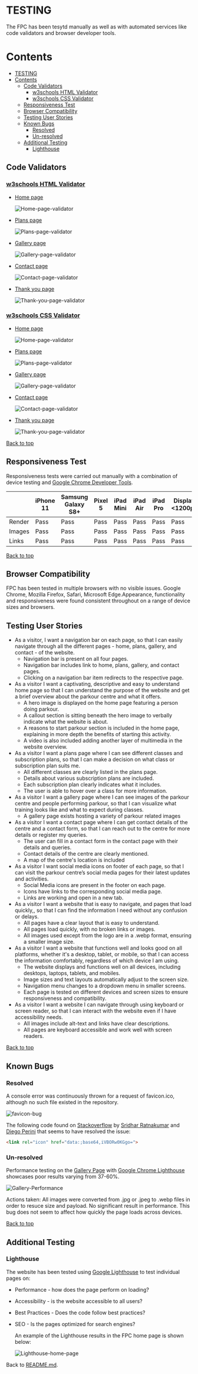 # TESTING

The FPC has been tesytd manually as well as with automated services like code validators and browser developer tools.

# Contents

- [TESTING](#testing)
- [Contents](#contents)
  - [Code Validators](#code-validators)
    - [w3schools HTML Validator](#w3schools-html-validator)
    - [w3schools CSS Validator](#w3schools-css-validator)
  - [Responsiveness Test](#responsiveness-test)
  - [Browser Compatibility](#browser-compatibility)
  - [Testing User Stories](#testing-user-stories)
  - [Known Bugs](#known-bugs)
    - [Resolved](#resolved)
    - [Un-resolved](#un-resolved)
  - [Additional Testing](#additional-testing)
    - [Lighthouse](#lighthouse)
  
## Code Validators

### [w3schools HTML Validator](https://validator.w3.org)

- [Home page](https://sergpapa.github.io/FPC/)
  
  ![Home-page-validator](assets/images/home-page-validator.png)

- [Plans page](https://sergpapa.github.io/FPC/plans.html)
  
  ![Plans-page-validator](assets/images/plans-page-validator.png)

- [Gallery page](https://sergpapa.github.io/FPC/gallery.html)
  
  ![Gallery-page-validator](assets/images/gallery-page-validator.png)

- [Contact page](https://sergpapa.github.io/FPC/contact.html)
  
  ![Contact-page-validator](assets/images/contact-page-validator.png)

- [Thank you page](https://sergpapa.github.io/FPC/thank-you.html)
  
  ![Thank-you-page-validator](assets/images/thank-you-page-validator.png)

### [w3schools CSS Validator](https://jigsaw.w3.org/css-validator/)

- [Home page](https://sergpapa.github.io/FPC/)
  
  ![Home-page-validator](assets/images/home-page-css-validator.png)

- [Plans page](https://sergpapa.github.io/FPC/plans.html)
  
  ![Plans-page-validator](assets/images/plans-page-css-validator.png)

- [Gallery page](https://sergpapa.github.io/FPC/gallery.html)
  
  ![Gallery-page-validator](assets/images/gallery-page-css-validator.png)

- [Contact page](https://sergpapa.github.io/FPC/contact.html)
  
  ![Contact-page-validator](assets/images/contact-page-css-validator.png)

- [Thank you page](https://sergpapa.github.io/FPC/thank-you.html)
  
  ![Thank-you-page-validator](assets/images/thank-you-page-css-validator.png)

[Back to top](#contents)

## Responsiveness Test

Responsiveness tests were carried out manually with a combination of device testing and [Google Chrome Developer Tools](https://developer.chrome.com/docs/devtools/).

|         |**iPhone 11**|**Samsung Galaxy S8+**| **Pixel 5**|**iPad Mini**|**iPad Air**|**iPad Pro**|**Display <1200px**|**Display >1200px**|
|---------|-------------|----------------------|------------|-------------|------------|------------|-------------------|-------------------|
|  Render |   Pass      |       Pass           |  Pass      |    Pass     |   Pass     |  Pass      | Pass              |      Pass         |
|  Images |   Pass      |       Pass           |  Pass      |    Pass     |   Pass     |  Pass      | Pass              |      Pass         |
|  Links  |   Pass      |       Pass           |  Pass      |    Pass     |   Pass     |  Pass      | Pass              |      Pass         |

[Back to top](#contents)

## Browser Compatibility

FPC has been tested in multiple browsers with no visible issues. Google Chrome, Mozilla Firefox, Safari, Microsoft Edge.Appearance, functionality and responsiveness were found consistent throughout on a range of device sizes and browsers.

## Testing User Stories

- As a visitor, I want a navigation bar on each page, so that I can easily navigate through all the different pages - home, plans, gallery, and contact - of the website.
  - Navigation bar is present on all four pages.
  - Navigation bar includes link to home, plans, gallery, and contact pages.
  - Clicking on a navigation bar item redirects to the respective page.
- As a visitor I want a captivating, descriptive and easy to understand home page so that I can understand the purpose of the website and get a brief overview about the parkour centre and what it offers.
  - A hero image is displayed on the home page featuring a person doing parkour.
  - A callout section is sitting beneath the hero image to verbally indicate what the website is about.
  - A reasons to start parkour section is included in the home page, explaining in more depth the benefits of starting this activity.
  - A video is also included adding another layer of multimedia in the website overview.
- As a visitor I want a plans page where I can see different classes and subscription plans, so that I can make a decision on what class or subscription plan suits me.
  - All different classes are clearly listed in the plans page.
  - Details about various subscription plans are included.
  - Each subscription plan clearly indicates what it includes.
  - The user is able to hover over a class for more information.
- As a visitor I want a gallery page where I can see images of the parkour centre and people performing parkour, so that I can visualize what training looks like and what to expect during classes.
  - A gallery page exists hosting a variety of parkour related images
- As a visitor I want a contact page where I can get contact details of the centre and a contact form, so that I can reach out to the centre for more details or register my queries.
  - The user can fill in a contact form in the contact page with their details and queries.
  - Contact details of the centre are clearly mentioned.
  - A map of the centre's location is included
- As a visitor I want social media icons on footer of each page, so that I can visit the parkour centre’s social media pages for their latest updates and activities.
  - Social Media icons are present in the footer on each page.
  - Icons have links to the corresponding social media page.
  - Links are working and open in a new tab.
- As a visitor I want a website that is easy to navigate, and pages that load quickly,, so that I can find the information I need without any confusion or delays.
  - All pages have a clear layout that is easy to understand.
  - All pages load quickly, with no broken links or images.
  - All images used except from the logo are in a .webp format, ensuring a smaller image size.
- As a visitor I want a website that functions well and looks good on all platforms, whether it's a desktop, tablet, or mobile, so that I can access the information comfortably, regardless of which device I am using.
  - The website displays and functions well on all devices, including desktops, laptops, tablets, and mobiles.
  - Image sizes and text layouts automatically adjust to the screen size.
  - Navigation menu changes to a dropdown menu in smaller screens.
  - Each page is tested on different devices and screen sizes to ensure responsiveness and compatibility.
- As a visitor I want a website I can navigate through using keyboard or screen reader, so that I can interact with the website even if I have accessibility needs.
  - All images include alt-text and links have clear descriptions.
  - All pages are keyboard accessible and work well with screen readers.

[Back to top](#contents)

## Known Bugs

### Resolved

A console error was continuously thrown for a request of favicon.ico, although no such file existed in the repository.

![favicon-bug](assets/images/favicon-bug.png)

The following code found on [Stackoverflow](https://stackoverflow.com/questions/1321878/how-to-prevent-favicon-ico-requests) by [Sridhar Ratnakumar](https://stackoverflow.com/users/55246/sridhar-ratnakumar) and [Diego Perini](https://stackoverflow.com/users/445673/diego-perini) that seems to have resolved the issue:

~~~ html
<link rel="icon" href="data:;base64,iVBORw0KGgo=">
~~~

### Un-resolved

Performance testing on the [Gallery Page](https://sergpapa.github.io/FPC/gallery.html) with [Google Chrome Lighthouse](https://developer.chrome.com/docs/lighthouse/overview/) showcases poor results varying from 37-60%.

![Gallery-Performance](assets/images/performance-bug.png)

Actions taken: All images were converted from .jpg or .jpeg to .webp files in order to resuce size and payload. No significant result in performance. This bug does not seem to affect how quickly the page loads across devices.

[Back to top](#contents)

## Additional Testing

### Lighthouse

The website has been tested using [Google Lighthouse](https://developer.chrome.com/docs/lighthouse/overview/) to test individual pages on:

- Performance - how does the page perform on loading?
- Accessibility - is the website accessible to all users?
- Best Practices - Does the code follow best practices?
- SEO - Is the pages optimized for search engines?
  
  An example of the Lighthouse results in the FPC home page is shown below:

  ![Lighthouse-home-page](assets/images/lighthouse-home-page.png)

Back to [README.md](./README.md#testing).
